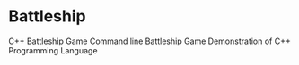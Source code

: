 # Battleship
C++ Battleship Game
Command line Battleship Game
Demonstration of C++ Programming Language
